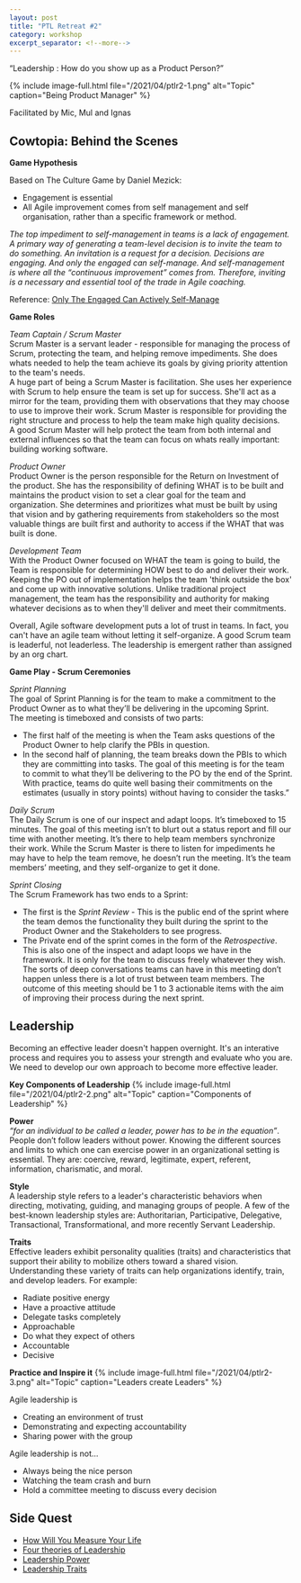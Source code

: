 ```yaml
---
layout: post
title: "PTL Retreat #2"
category: workshop
excerpt_separator: <!--more-->
---
```


<p class='sublead'>“Leadership : How do you show up as a Product Person?”</p>
 <!--more-->
{% include image-full.html file="/2021/04/ptlr2-1.png" alt="Topic"  caption="Being Product Manager"  %}

Facilitated by Mic, Mul and Ignas

## Cowtopia: Behind the Scenes

**Game Hypothesis**

Based on The Culture Game by Daniel Mezick:
- Engagement is essential
- All Agile improvement comes from self management and self organisation, rather than a specific framework or method.

_The top impediment to self-management in teams is a lack of engagement. A primary way of generating a team-level decision is to invite the team to do something.
An invitation is a request for a decision. Decisions are engaging. And only the engaged can self-manage. And self-management is where all the “continuous improvement” comes from. Therefore, inviting is a necessary and essential tool of the trade in Agile coaching._

Reference: [Only The Engaged Can Actively Self-Manage](https://newtechusa.net/only-the-engaged/)

**Game Roles**  

_Team Captain / Scrum Master_  
Scrum Master is a servant leader - responsible for managing the process of Scrum, protecting the team, and helping remove impediments. She does whats needed to help the team achieve its goals by giving priority attention to the team's needs.  
A huge part of being a Scrum Master is facilitation. She uses her experience with Scrum to help ensure the team is set up for success. She'll act as a mirror for the team, providing them with observations that they may choose to use to improve their work. Scrum Master is responsible for providing the right structure and process to help the team make high quality decisions.  
A good Scrum Master will help protect the team from both internal and external influences so that the team can focus on whats really important: building working software.  

_Product Owner_  
Product Owner is the person responsible for the Return on Investment of the product. She has the responsibility of defining WHAT is to be built and maintains the product vision to set a clear goal for the team and organization. She determines and prioritizes what must be built by using that vision and by gathering requirements from stakeholders so the most valuable things are built first and authority to access if the WHAT that was built is done. 

_Development Team_  
With the Product Owner focused on WHAT the team is going to build, the Team is responsible for determining HOW best to do and deliver their work. Keeping the PO out of implementation helps the team 'think outside the box' and come up with innovative solutions. Unlike traditional project management, the team has the responsibility and authority for making whatever decisions as to when they'll deliver and meet their commitments. 

Overall, Agile software development puts a lot of trust in teams. In fact, you can't have an agile team without letting it self-organize. A good Scrum team is leaderful, not leaderless. The leadership is emergent rather than assigned by an org chart.

**Game Play - Scrum Ceremonies**  

_Sprint Planning_    
The goal of Sprint Planning is for the team to make a commitment to the Product Owner as to what they’ll be delivering in the upcoming Sprint.  
The meeting is timeboxed and consists of two parts: 
- The first half of the meeting is when the Team asks questions of the Product Owner to help clarify the PBIs in question. 
- In the second half of planning, the team breaks down the PBIs to which they are committing into tasks. 
The goal of this meeting is for the team to commit to what they’ll be delivering to the PO by the end of the Sprint. With practice, teams do quite well basing their commitments on the estimates (usually in story points) without having to consider the tasks.”

_Daily Scrum_    
The Daily Scrum is one of our inspect and adapt loops. It’s timeboxed to 15 minutes. The goal of this meeting isn’t to blurt out a status report and fill our time with another meeting. It’s there to help team members synchronize their work. While the Scrum Master is there to listen for impediments he may have to help the team remove, he doesn’t run the meeting. It’s the team members’ meeting, and they self-organize to get it done.

_Sprint Closing_    
The Scrum Framework has two ends to a Sprint:
- The first is the _Sprint Review_ - This is the public end of the sprint where the team demos the functionality they built during the sprint to the Product Owner and the Stakeholders to see progress. 
- The Private end of the sprint comes in the form of the _Retrospective_. This is also one of the inspect and adapt loops we have in the framework. It is only for the team to discuss freely whatever they wish. The sorts of deep conversations teams can have in this meeting don’t happen unless there is a lot of trust between team members. The outcome of this meeting should be 1 to 3 actionable items with the aim of improving their process during the next sprint.

## Leadership
Becoming an effective leader doesn't happen overnight. It's an interative process and requires you to assess your strength and evaluate who you are. We need to develop our own approach to become more effective leader.

**Key Components of Leadership**
{% include image-full.html file="/2021/04/ptlr2-2.png" alt="Topic" caption="Components of Leadership"  %}

**Power**  
_“for an individual to be called a leader, power has to be in the equation”_.   
People don’t follow leaders without power. Knowing the different sources and limits to which one can exercise power in an organizational setting is essential. They are: coercive, reward, legitimate, expert, referent, information, charismatic, and moral.

<!-- - *Coercive* : based on threat, punishment, force, induce fear - can be legit or illegit
- *Reward* : influence behaviors with incentives, bonus
- *Legitimate* : stems from position in organisation, has the ability to direct actions and subordinates acknowledge this power
- *Expert* : has special knowledge, experience or skills. Power is earned through sharing the knowledge
- *Referent* : ability to convey a sense of personal acceptance or approval; influence due to follower's admiration, respect, or identification with the leader. Requires understanding the cultural ways how employees identify with superiors
- *Information* : can be a personal or collective power - based on controlling information needed by others to reach an important goal. This is a short-term power, does not necessarily influence or build credibility
- *Charismatic* : able to articulate a compelling or captivating vision. They are very skilled communicators, eloquent, and able arouse strong emotions in followers
- *Moral* : exhibits through ethical leadership  -  lead followers by their morals & good qualities. Followers may be inspired to replicate leader's actions -->

**Style**  
A leadership style refers to a leader's characteristic behaviors when directing, motivating, guiding, and managing groups of people. A few of the best-known leadership styles are: Authoritarian, Participative, Delegative, Transactional, Transformational, and more recently Servant Leadership. 

<!-- - *Authoritarian* :  
   Decisions are made solely by the leader without the team members' participation or input  
   The leader dictates the policies and processes  
   Team members are supervised and monitored by the leader - a lot of micromanagement 
- *Participative* :  
   The leader would consult team members for their suggestions before making a decision  
   The leader would integrate team members' ideas and options into decisions  
   The leader builds and maintains a collaborative environment 
- *Delegative* :  
   The leader are very hands-off  
   Decision-making is in the hands of the team but the leader remains accountable  
   Team members have a freedom of choice on how to get the job done 
- *Transactional* :  
   Decision-making process is in the hands of the leader whose knowledge and skills are usually superior to the rest of the team  
   Tasks are clearly defined and allocated to team members  
   Rewards & Punishments are distinctly outlined 
- *Transformational* :  
   The leader would expect each team member to contribute to the planning and decision- making process  
   The leader is usually a great visionary of own field 
- *Servant* :  
   Self-less - puts team members ahead of self  
   The leader uses good listening skills and empathy to get input from the team to make informed decisions  -->

**Traits**  
Effective leaders exhibit personality qualities (traits) and characteristics that support their ability to mobilize others toward a shared vision. Understanding these variety of traits can help organizations identify, train, and develop leaders. For example:
- Radiate positive energy 
- Have a proactive attitude 
- Delegate tasks completely 
- Approachable 
- Do what they expect of others 
- Accountable 
- Decisive

**Practice and Inspire it**
 {% include image-full.html file="/2021/04/ptlr2-3.png" alt="Topic" caption="Leaders create Leaders"   %}

Agile leadership is
- Creating an environment of trust 
- Demonstrating and expecting accountability 
- Sharing power with the group 

Agile leadership is not... 
- Always being the nice person 
- Watching the team crash and burn 
- Hold a committee meeting to discuss every decision 


## Side Quest
- [How Will You Measure Your Life](https://hbr.org/2010/07/how-will-you-measure-your-life)
- [Four theories of Leadership](https://granite.pressbooks.pub/ld820/chapter/7/)
- [Leadership Power](https://yscouts.com/blog/types-of-leadership-power/)
- [Leadership Traits](https://www.youtube.com/watch?v=2lEp4TVpxgA)
